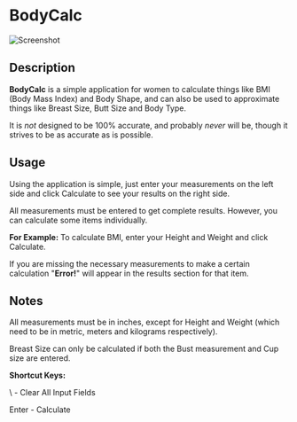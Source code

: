 # BodyCalc

![Screenshot](https://i.imgur.com/LOn68sY.png)

Description
---

**BodyCalc** is a simple application for women to calculate things like BMI (Body Mass Index) and Body Shape, and 
can also be used to approximate things like Breast Size, Butt Size and Body Type.

It is _not_ designed to be 100% accurate, and probably _never_ will be, though it strives to be as accurate as is possible.

Usage
---

Using the application is simple, just enter your measurements on the left side and click Calculate to see your results
on the right side.

All measurements must be entered to get complete results. However, you can calculate some items individually.

**For Example:** To calculate BMI, enter your Height and Weight and click Calculate. 

If you are missing the necessary measurements to make a certain calculation "**Error!**" will appear in the results section
for that item.

Notes
---

All measurements must be in inches, except for Height and Weight (which need to be in metric, meters and kilograms respectively).

Breast Size can only be calculated if both the Bust measurement and Cup size are entered.

**Shortcut Keys:**

\ - Clear All Input Fields

Enter - Calculate
